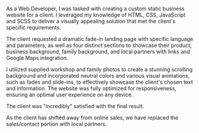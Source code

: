 As a Web Developer, I was tasked with creating a custom static business website for a client. I leveraged my knowledge of HTML, CSS, JavaScript and SCSS to deliver a visually appealing solution that met the client's specific requirements.

The client requested a dramatic fade-in landing page with specific language and parameters, as well as four distinct sections to showcase their product, business background, family background, and local partners with links and Google Maps integration.

I utilized supplied workshop and family photos to create a stunning scrolling background and incorporated neutral colors and various visual animations, such as fades and slide-ins, to effectively showcase the client's chosen text and information. The website was fully optimized for responsiveness, ensuring an optimal user experience on any device.

The client was "incredibly" satisfied with the final result.

As the client has shifted away from online sales, we have replaced the sales/contact portion with local partners.

